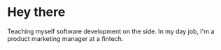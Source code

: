 # Hey there

Teaching myself software development on the side. In my day job, I'm a product marketing manager at a fintech. 

<!---
mindofadam/mindofadam is a ✨ special ✨ repository because its `README.md` (this file) appears on your GitHub profile.
You can click the Preview link to take a look at your changes.
--->
